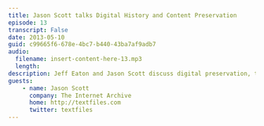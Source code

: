 ```yaml
---
title: Jason Scott talks Digital History and Content Preservation
episode: 13
transcript: False
date: 2013-05-10
guid: c99665f6-678e-4bc7-b440-43ba7af9adb7
audio: 
  filename: insert-content-here-13.mp3
  length: 
description: Jeff Eaton and Jason Scott discuss digital preservation, the historical importance of the web, and the utility of large hard drives.
guests:
    - name: Jason Scott
      company: The Internet Archive
      home: http://textfiles.com
      twitter: textfiles
---
```

